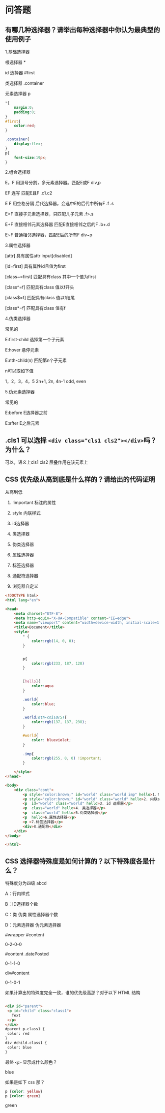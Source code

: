# 问答题
## 有哪几种选择器？请举出每种选择器中你认为最典型的使用例子
1.基础选择器

根选择器 *

id 选择器 #first

类选择器 .container

元素选择器 p

```css
*{
    margin:0;
    padding:0;
}
#first{
    color:red;
}

.container{
    display:flex;
}
p{
    font-size:19px;
}
```

2.组合选择器

E，F 用逗号分割，多元素选择器。匹配E或F div,p

EF 连写 匹配E且F .c1.c2

E F 用空格分隔 后代选择器，会选中E的后代中所有F .f .s

E>F 直接子元素选择器，只匹配儿子元素 .f>.s

E+F 直接相邻元素选择器 匹配E直接相邻之后的F .b+.d

E~F 普通相邻选择器，匹配E后的所有F div~p

3.属性选择器

[attr] 具有属性attr input[disabled]

[id=first] 具有属性id且值为first

[class~=first] 匹配具有class 其中一个值为first

[class^=f] 匹配具有class 值以f开头

[class$=f] 匹配具有class 值以f结尾

[class*=f] 匹配具有class 值有f


4.伪类选择器

常见的

E:first-child 选择第一个子元素

E:hover 悬停元素

E:nth-child(n) 匹配第n个子元素

n可以取如下值

1，2，3，4，5
2n+1, 2n, 4n-1
odd, even

5.伪元素选择器

常见的

E:before E选择器之前

E:after E之后元素

## .cls1 可以选择 `<div class="cls1 cls2"></div>`吗？为什么？

可以，语义上cls1 cls2 层叠作用在该元素上

## CSS 优先级从高到底是什么样的？请给出的代码证明

从高到低

1. !important 标注的属性

2. style 内联样式

3. id选择器 

4. 类选择器

5. 伪类选择器

6. 属性选择器

7. 标签选择器

8. 通配符选择器

9. 浏览器自定义


```html
<!DOCTYPE html>
<html lang="en">

<head>
    <meta charset="UTF-8">
    <meta http-equiv="X-UA-Compatible" content="IE=edge">
    <meta name="viewport" content="width=device-width, initial-scale=1.0">
    <title>Document</title>
    <style>
        * {
            color:rgb(14, 0, 0);
        }


        p{
            color:rgb(233, 187, 128)
        }

        
        [hello]{
            color:aqua
        }

        .world{
            color:blue;
        }

        .world:nth-child(5){
            color:rgb(137, 137, 238);
        }

        #world{
            color: blueviolet;
        }
        
        .imp{
            color:rgb(255, 0, 0) !important;
        }

    </style>
</head>

<body>
    <div class="cont">
        <p style="color:brown;" id="world" class="world imp" hello>1.！important</p>
        <p style="color:brown;" id="world" class="world" hello>2. 内联style</p>
        <p  id="world" class="world" hello>3. id 选择器</p>
        <p  class="world" hello>4. 类选择器</p>
        <p  class="world" hello>5.伪类选择器</p>
        <p  hello>6.属性选择器</p>
        <p >7.标签选择器</p>
        <div>8.通配符</div>
    </div>
</body>

</html>
```

## CSS 选择器特殊度是如何计算的？以下特殊度各是什么？

特殊度分为四级 abcd

A：行内样式

B：ID选择器个数

C：类 伪类 属性选择器个数

D：元素选择器 伪元素选择器

#wrapper #content

0-2-0-0

#content .datePosted

0-1-1-0

div#content

0-1-0-1


如果计算出的特殊度完全一致，谁的优先级高那？对于以下 HTML 结构

```html

<div id="parent">
 <p id="child" class="class1">
   Text
 </p>
</div>
#parent p.class1 {
 color: red
}
div #child.class1 {
 color: blue
}
```
最终 `<p>` 显示成什么颜色？

blue


如果是如下 css 那？

```css
p {color: yellow}
p {color: green}
```

green
